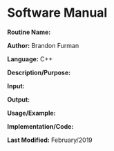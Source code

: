# Software Manual

**Routine Name:** 

**Author:** Brandon Furman

**Language:** C++

**Description/Purpose:**

**Input:**

**Output:**

**Usage/Example:**

**Implementation/Code:** 

**Last Modified:** February/2019